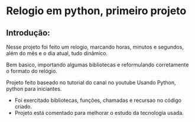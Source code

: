 # Relogio em python, primeiro projeto

## Introdução:


Nesse projeto foi feito um relogio, marcando horas, minutos e segundos, além do mês e o dia atual, tudo dinâmico.

Bem basico, importando algumas bibliotecas e reformulando corretamente o formato do relógio.

Projeto feito baseado no tutorial do canal no youtube Usando Python, python para iniciantes.

* Foi exercitado bibliotecas, funções, chamadas e recursao no código criado.
* Projeto está comentado para melhorar o estudo da tecnologia usada.
  